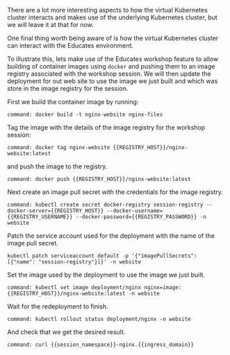 There are a lot more interesting aspects to how the virtual Kubernetes
cluster interacts and makes use of the underlying Kubernetes cluster, but
we will leave it at that for now.

One final thing worth being aware of is how the virtual Kubernetes cluster can
interact with the Educates environment.

To illustrate this, lets make use of the Educates workshop feature to allow
building of container images using ``docker`` and pushing them to an image
registry associated with the workshop session. We will then update the
deployment for out web site to use the image we just built and which was
store in the image registry for the session.

First we build the container image by running:

```terminal:execute
command: docker build -t nginx-website nginx-files
```

Tag the image with the details of the image registry for the workshop
session:

```terminal:execute
command: docker tag nginx-website {{REGISTRY_HOST}}/nginx-website:latest
```

and push the image to the registry.

```terminal:execute
command: docker push {{REGISTRY_HOST}}/nginx-website:latest
```

Next create an image pull secret with the credentials for the image registry.

```terminal:execute
command: kubectl create secret docker-registry session-registry --docker-server={{REGISTRY_HOST}} --docker-username={{REGISTRY_USERNAME}} --docker-password={{REGISTRY_PASSWORD}} -n website
```

Patch the service account used for the deployment with the name of the image pull secret.

```terminal:execute
kubectl patch serviceaccount default -p '{"imagePullSecrets": [{"name": "session-registry"}]}' -n website
```

Set the image used by the deployment to use the image we just built.

```terminal:execute
command: kubectl set image deployment/nginx nginx=image:{{REGISTRY_HOST}}/nginx-website:latest -n website
```

Wait for the redeployment to finish.

```terminal:execute
command: kubectl rollout status deployment/nginx -n website
```

And check that we get the desired result.

```terminal:execute
command: curl {{session_namespace}}-nginx.{{ingress_domain}}
```
